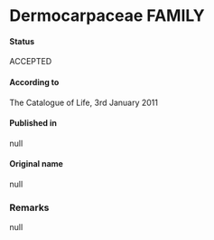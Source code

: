 # Dermocarpaceae FAMILY

#### Status
ACCEPTED

#### According to
The Catalogue of Life, 3rd January 2011

#### Published in
null

#### Original name
null

### Remarks
null